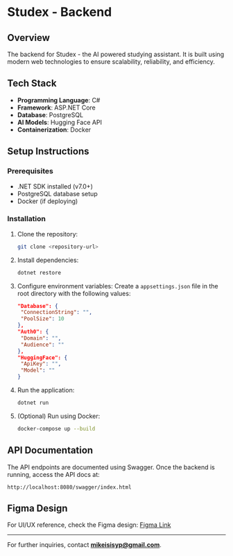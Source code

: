 # Studex - Backend

## Overview
The backend for Studex - the AI powered studying assistant. It is built using modern web technologies to ensure scalability, reliability, and efficiency.

## Tech Stack
- **Programming Language**: C#
- **Framework**: ASP.NET Core
- **Database**: PostgreSQL
- **AI Models**: Hugging Face API
- **Containerization**: Docker

## Setup Instructions
### Prerequisites
- .NET SDK installed (v7.0+)
- PostgreSQL database setup
- Docker (if deploying)

### Installation
1. Clone the repository:
   ```sh
   git clone <repository-url>
   ```

2. Install dependencies:
   ```sh
   dotnet restore
   ```

3. Configure environment variables:
   Create a `appsettings.json` file in the root directory with the following values:
   ```json
   "Database": {
    "ConnectionString": "",
    "PoolSize": 10
   },
   "Auth0": {
    "Domain": "",
    "Audience": ""
   },
   "HuggingFace": {
    "ApiKey": "",
    "Model": ""
   }
   ```

4. Run the application:
   ```sh
   dotnet run
   ```

5. (Optional) Run using Docker:
   ```sh
   docker-compose up --build
   ```

## API Documentation
The API endpoints are documented using Swagger. Once the backend is running, access the API docs at:
```
http://localhost:8080/swagger/index.html
```

## Figma Design
For UI/UX reference, check the Figma design:
[Figma Link](https://www.figma.com/design/dxJ0CmTVVQsBqtiyozsY2O/Studex-AI?node-id=0-1&t=xi7D22y6QXbiFcin-1)

---
For further inquiries, contact **mikeisisyp@gmail.com**.

